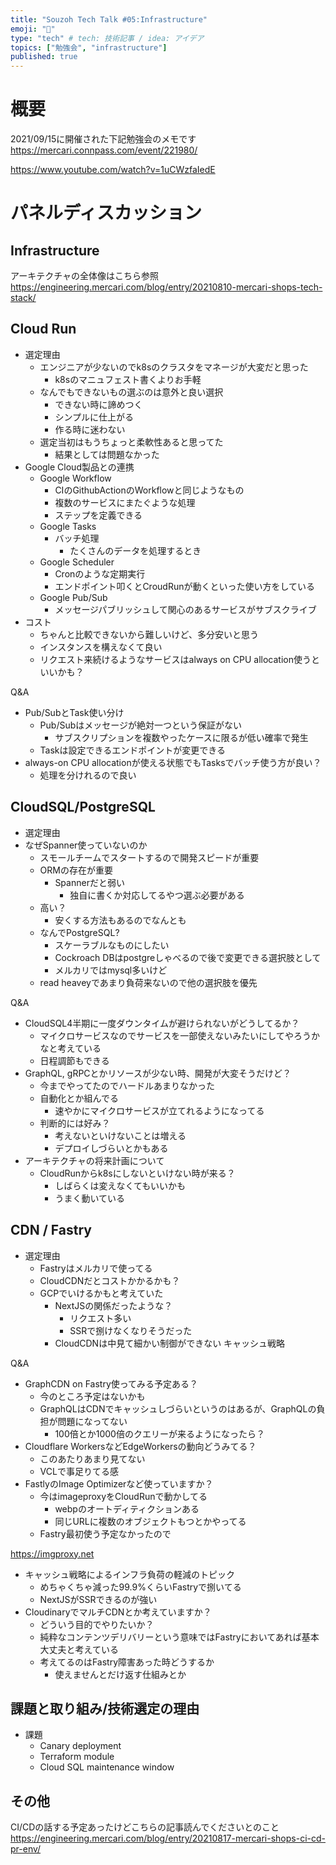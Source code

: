 ```yaml
---
title: "Souzoh Tech Talk #05:Infrastructure"
emoji: "🙆"
type: "tech" # tech: 技術記事 / idea: アイデア
topics: ["勉強会", "infrastructure"]
published: true
---
```

# 概要

2021/09/15に開催された下記勉強会のメモです
https://mercari.connpass.com/event/221980/

https://www.youtube.com/watch?v=1uCWzfaIedE

# パネルディスカッション

## Infrastructure

アーキテクチャの全体像はこちら参照
https://engineering.mercari.com/blog/entry/20210810-mercari-shops-tech-stack/

## Cloud Run

- 選定理由
  - エンジニアが少ないのでk8sのクラスタをマネージが大変だと思った
    - k8sのマニュフェスト書くよりお手軽
  - なんでもできないもの選ぶのは意外と良い選択
    - できない時に諦めつく
    - シンプルに仕上がる
    - 作る時に迷わない
  - 選定当初はもうちょっと柔軟性あると思ってた
    - 結果としては問題なかった
- Google Cloud製品との連携
  - Google Workflow
    - CIのGithubActionのWorkflowと同じようなもの
    - 複数のサービスにまたぐような処理
    - ステップを定義できる
  - Google Tasks
    - バッチ処理
      - たくさんのデータを処理するとき
  - Google Scheduler
    - Cronのような定期実行
    - エンドポイント叩くとCroudRunが動くといった使い方をしている
  - Google Pub/Sub
    - メッセージパブリッシュして関心のあるサービスがサブスクライブ
- コスト
  - ちゃんと比較できないから難しいけど、多分安いと思う
  - インスタンスを構えなくて良い
  - リクエスト来続けるようなサービスはalways on CPU allocation使うといいかも？

Q&A

- Pub/SubとTask使い分け
  - Pub/Subはメッセージが絶対一つという保証がない
    - サブスクリプションを複数やったケースに限るが低い確率で発生
  - Taskは設定できるエンドポイントが変更できる
- always-on CPU allocationが使える状態でもTasksでバッチ使う方が良い？
  - 処理を分けれるので良い

## CloudSQL/PostgreSQL

- 選定理由
- なぜSpanner使っていないのか
  - スモールチームでスタートするので開発スピードが重要
  - ORMの存在が重要
    - Spannerだと弱い
      - 独自に書くか対応してるやつ選ぶ必要がある
  - 高い？
    - 安くする方法もあるのでなんとも
  - なんでPostgreSQL?
    - スケーラブルなものにしたい
    - Cockroach DBはpostgreしゃべるので後で変更できる選択肢として
    - メルカリではmysql多いけど
  - read heaveyであまり負荷来ないので他の選択肢を優先

Q&A

- CloudSQL4半期に一度ダウンタイムが避けられないがどうしてるか？
  - マイクロサービスなのでサービスを一部使えないみたいにしてやろうかなと考えている
  - 日程調節もできる
- GraphQL, gRPCとかリソースが少ない時、開発が大変そうだけど？
  - 今までやってたのでハードルあまりなかった
  - 自動化とか組んでる
    - 速やかにマイクロサービスが立てれるようになってる
  - 判断的には好み？
    - 考えないといけないことは増える
    - デプロイしづらいとかもある
- アーキテクチャの将来計画について
  - CloudRunからk8sにしないといけない時が来る？
    - しばらくは変えなくてもいいかも
    - うまく動いている

## CDN / Fastry

- 選定理由
  - Fastryはメルカリで使ってる
  - CloudCDNだとコストかかるかも？
  - GCPでいけるかもと考えていた
    - NextJSの関係だったような？
      - リクエスト多い
      - SSRで捌けなくなりそうだった
    - CloudCDNは中見て細かい制御ができない
キャッシュ戦略

Q&A

- GraphCDN on Fastry使ってみる予定ある？
  - 今のところ予定はないかも
  - GraphQLはCDNでキャッシュしづらいというのはあるが、GraphQLの負担が問題になってない
    - 100倍とか1000倍のクエリーが来るようになったら？
- Cloudflare WorkersなどEdgeWorkersの動向どうみてる？
  - このあたりあまり見てない
  - VCLで事足りてる感
- FastlyのImage Optimizerなど使っていますか？
  - 今はimageproxyをCloudRunで動かしてる
    - webpのオートディティクションある
    - 同じURLに複数のオブジェクトもつとかやってる
  - Fastry最初使う予定なかったので

https://imgproxy.net

- キャッシュ戦略によるインフラ負荷の軽減のトピック
  - めちゃくちゃ減った99.9%くらいFastryで捌いてる
  - NextJSがSSRできるのが強い
- CloudinaryでマルチCDNとか考えていますか？
  - どういう目的でやりたいか？
  - 純粋なコンテンツデリバリーという意味ではFastryにおいてあれば基本大丈夫と考えている
  - 考えてるのはFastry障害あった時どうするか
    - 使えませんとだけ返す仕組みとか

## 課題と取り組み/技術選定の理由

- 課題
  - Canary deployment
  - Terraform module
  - Cloud SQL maintenance window

## その他

CI/CDの話する予定あったけどこちらの記事読んでくださいとのこと
https://engineering.mercari.com/blog/entry/20210817-mercari-shops-ci-cd-pr-env/
